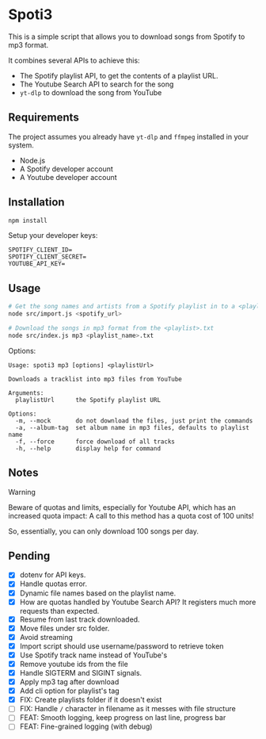 # Spoti3

This is a simple script that allows you to download songs from Spotify to mp3 format.

It combines several APIs to achieve this:

- The Spotify playlist API, to get the contents of a playlist URL.
- The Youtube Search API to search for the song
- `yt-dlp` to download the song from YouTube

## Requirements

The project assumes you already have `yt-dlp` and `ffmpeg` installed in your system.

- Node.js
- A Spotify developer account
- A Youtube developer account

## Installation

```bash
npm install
```

Setup your developer keys:

```
SPOTIFY_CLIENT_ID=
SPOTIFY_CLIENT_SECRET=
YOUTUBE_API_KEY=
```

## Usage

```bash
# Get the song names and artists from a Spotify playlist in to a <playlist_name>.txt
node src/import.js <spotify_url>

# Download the songs in mp3 format from the <playlist>.txt
node src/index.js mp3 <playlist_name>.txt
```

Options:

```
Usage: spoti3 mp3 [options] <playlistUrl>

Downloads a tracklist into mp3 files from YouTube

Arguments:
  playlistUrl      the Spotify playlist URL

Options:
  -m, --mock       do not download the files, just print the commands
  -a, --album-tag  set album name in mp3 files, defaults to playlist name
  -f, --force      force download of all tracks
  -h, --help       display help for command
```

## Notes

> [!WARNING]
> Beware of quotas and limits, especially for Youtube API, which has an increased quota impact: A call to this method has a quota cost of 100 units!
>
> So, essentially, you can only download 100 songs per day.

## Pending

- [x] dotenv for API keys.
- [x] Handle quotas error.
- [x] Dynamic file names based on the playlist name.
- [x] How are quotas handled by Youtube Search API? It registers much more requests than expected.
- [x] Resume from last track downloaded.
- [x] Move files under src folder.
- [x] Avoid streaming
- [x] Import script should use username/password to retrieve token
- [x] Use Spotify track name instead of YouTube's
- [x] Remove youtube ids from the file
- [x] Handle SIGTERM and SIGINT signals.
- [x] Apply mp3 tag after download
- [x] Add cli option for playlist's tag
- [x] FIX: Create playlists folder if it doesn't exist
- [ ] FIX: Handle `/` character in filename as it messes with file structure
- [ ] FEAT: Smooth logging, keep progress on last line, progress bar
- [ ] FEAT: Fine-grained logging (with debug)
